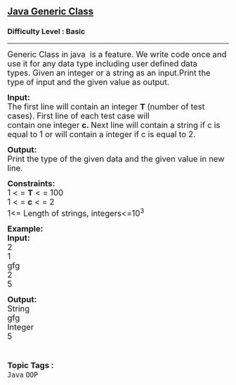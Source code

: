 <h2><a href="https://www.geeksforgeeks.org/problems/java-generic-class/1?page=2&category=Java&sortBy=difficulty">Java Generic Class</a></h2><h3>Difficulty Level : Basic</h3><hr><div class="problems_problem_content__Xm_eO"><p><span style="font-size: 18px;">Generic Class in java&nbsp;&nbsp;is a feature. We write code once and use it for any data type including user defined data types.&nbsp;Given an integer or a string as an input.Print the type of input and the given value as output.</span></p>
<p><span style="font-size: 18px;"><strong>Input:&nbsp;</strong><br>The first line will&nbsp;contain&nbsp;an&nbsp;integer&nbsp;<strong>T&nbsp;</strong>(number of test cases). First line of each test case will contain&nbsp;one&nbsp;integer&nbsp;<strong>c.&nbsp;</strong>Next line will contain a string&nbsp;if c is equal to 1 or will contain a integer&nbsp;if c is equal to 2.</span></p>
<p><span style="font-size: 18px;"><strong>Output:&nbsp;</strong><br>Print the type of the given data and the given value in new line.</span></p>
<p><span style="font-size: 18px;"><strong>Constraints:&nbsp;</strong><br>1 &lt; =&nbsp;<strong>T</strong>&nbsp;&lt; = 100<br>1 &lt; =&nbsp;<strong>c</strong>&nbsp;&lt; = 2<br>1&lt;= Length of strings, integers&lt;=10<sup>3</sup></span></p>
<p><span style="font-size: 18px;"><strong>Example:<br>Input:</strong><br>2<br>1<br>gfg<br>2<br>5</span></p>
<p><span style="font-size: 18px;"><strong>Output:</strong><br>String<br>gfg<br>Integer<br>5</span></p></div><br><p><span style=font-size:18px><strong>Topic Tags : </strong><br><code>Java</code>&nbsp;<code>OOP</code>&nbsp;